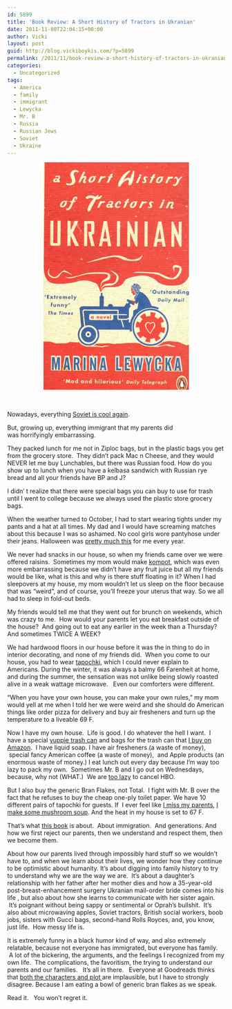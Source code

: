 ```yaml
---
id: 5899
title: 'Book Review: A Short History of Tractors in Ukranian'
date: 2011-11-08T22:04:15+00:00
author: Vicki
layout: post
guid: http://blog.vickiboykis.com/?p=5899
permalink: /2011/11/book-review-a-short-history-of-tractors-in-ukranian/
categories:
  - Uncategorized
tags:
  - America
  - family
  - immigrant
  - Lewycka
  - Mr. B
  - Russia
  - Russian Jews
  - Soviet
  - Ukraine
---
```

<p style="text-align: center;">
  <a href="https://raw.githubusercontent.com/veekaybee/wlb/gh-pages/assets/images/2011/11/History-of-Tractors-Cover.jpg"><img class="aligncenter size-full wp-image-5902" title="History-of-Tractors-Cover" src="https://raw.githubusercontent.com/veekaybee/wlb/gh-pages/assets/images/2011/11/History-of-Tractors-Cover.jpg" alt="" width="337" height="527" /></a>
</p>

&nbsp;

Nowadays, everything <a href="http://blog.vickiboykis.com/2010/03/11/environmentalism-has-its-roots-in-millions-of-violently-angry-soviet-women/" target="_blank">Soviet is cool again</a>.

But, growing up, everything immigrant that my parents did was horrifyingly embarrassing.

They packed lunch for me not in Ziploc bags, but in the plastic bags you get from the grocery store.  They didn&#8217;t pack Mac n Cheese, and they would NEVER let me buy Lunchables, but there was Russian food. How do you show up to lunch when you have a kelbasa sandwich with Russian rye bread and all your friends have BP and J?

I didn&#8217; t realize that there were special bags you can buy to use for trash until I went to college because we always used the plastic store grocery bags.

When the weather turned to October, I had to start wearing tights under my pants and a hat at all times. My dad and I would have screaming matches about this because I was so ashamed. No cool girls wore pantyhose under their jeans. Halloween was <a href="http://www.classychaos.com/links-topmenu-20/905-which-child-was-raised-by-a-mother-from-eastern-europe" target="_blank">pretty much this</a> for me every year.

We never had snacks in our house, so when my friends came over we were offered raisins.  Sometimes my mom would make <a href="http://www.grouprecipes.com/76179/russian-compote.html" target="_blank">kompot</a>, which was even more embarrassing because we didn&#8217;t have any fruit juice but all my friends would be like, what is this and why is there stuff floating in it? When I had sleepovers at my house, my mom wouldn&#8217;t let us sleep on the floor because that was &#8220;weird&#8221;, and of course, you&#8217;ll freeze your uterus that way. So we all had to sleep in fold-out beds.

My friends would tell me that they went out for brunch on weekends, which was crazy to me.  How would your parents let you eat breakfast outside of the house?  And going out to eat any earlier in the week than a Thursday? And sometimes TWICE A WEEK?

We had hardwood floors in our house before it was the in thing to do in interior decorating, and none of my friends did.  When you come to our house, you had to wear <a href="http://www.motherhoodinnyc.com/basic-primer-on-russia-lesson-one" target="_blank">tapochki,</a> which I could never explain to Americans. During the winter, it was always a balmy 66 Farenheit at home, and during the summer, the sensation was not unlike being slowly roasted alive in a weak wattage microwave.   Even our comforters were different.

&#8220;When you have your own house, you can make your own rules,&#8221; my mom would yell at me when I told her we were weird and she should do American things like order pizza for delivery and buy air fresheners and turn up the temperature to a liveable 69 F.

Now I have my own house.  Life is good. I do whatever the hell I want.  I have a special <a href="http://www.simplehuman.com/" target="_blank">yuppie trash can</a> and bags for the trash can that <a href="http://blog.vickiboykis.com/2011/07/12/this-post-about-how-i-guilt-buy-febreeze-on-amazon-is-going-to-be-a-goldmine-for-marketers/" target="_blank">I buy on Amazon</a>.  I have liquid soap. I have air fresheners (a waste of money),  special fancy American coffee (a waste of money),  and Apple products (an enormous waste of money.) I eat lunch out every day because I&#8217;m way too lazy to pack my own.  Sometimes Mr. B and I go out on Wednesdays, because, why not (WHAT.)  We are <a href="http://blog.vickiboykis.com/2011/10/17/a-short-story-about-lazy-jewish-consumer-behavior-and-hbo/" target="_blank">too lazy</a> to cancel HBO.

But I also buy the generic Bran Flakes, not Total.  I fight with Mr. B over the fact that he refuses to buy the cheap one-ply toilet paper. We have 10 different pairs of tapochki for guests. If  I ever feel like <a href="http://blog.vickiboykis.com/2011/03/28/how-much-does-it-take-to-plan-a-vacation-two-jewish-moms-and-three-months/" target="_blank">I miss my parents</a>, <a href="http://blog.vickiboykis.com/2009/05/18/%D1%80%D1%83%D1%81%D1%81%D0%BA%D0%B8%D0%B5-%D0%B3%D1%80%D0%B8%D0%B1%D1%8B-russian-mushrooms/" target="_blank">I make some mushroom soup</a>. And the heat in my house is set to 67 F.

That&#8217;s what <a href="http://www.amazon.com/Short-History-Tractors-Ukrainian-Novel/dp/1594200440" target="_blank">this book</a> is about.  About immigration.  And generations. And how we first reject our parents, then we understand and respect them, then we become them.

About how our parents lived through impossibly hard stuff so we wouldn&#8217;t have to, and when we learn about their lives, we wonder how they continue to be optimistic about humanity. It&#8217;s about digging into family history to try to understand why we are the way we are.  It&#8217;s about a daughter&#8217;s relationship with her father after her mother dies and how a 35-year-old post-breast-enhancement surgery Ukranian mail-order bride comes into his life , but also about how she learns to communicate with her sister again.  It&#8217;s poignant without being sappy or sentimental or Oprah&#8217;s bullshit.  It&#8217;s also about microwaving apples, Soviet tractors, British social workers, boob jobs, sisters with Gucci bags, second-hand Rolls Royces, and, you know, just life.  How messy life is.

It is extremely funny in a black humor kind of way, and also extremely relatable, because not everyone has immigrated, but everyone has family.  A lot of the bickering, the arguments, and the feelings I recognized from my own life.  The complications, the favoritism, the trying to understand our parents and our families.   It&#8217;s all in there.   Everyone at Goodreads thinks that <a href="http://www.goodreads.com/book/show/828387.A_Short_History_of_Tractors_in_Ukrainian" target="_blank">both the characters and plot </a>are implausible, but I have to strongly disagree. Because I am eating a bowl of generic bran flakes as we speak.

Read it.   You won&#8217;t regret it.

&nbsp;

&nbsp;